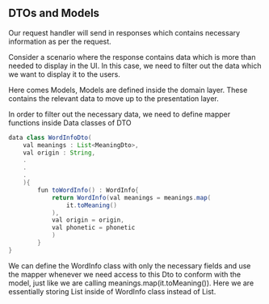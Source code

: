 ## DTOs and Models

Our request handler will send in responses which contains necessary information as per the request.

Consider a scenario where the response contains data which is more than needed to display in the UI. In this case, we need to filter out the data which we want to display it to the users. 

Here comes Models, Models are defined inside the domain layer. These contains the relevant data to move up to the presentation layer.


In order to filter out the necessary data, we need to define mapper functions inside Data classes of DTO



```java
data class WordInfoDto(
	val meanings : List<MeaningDto>,
	val origin : String, 
	.
	.
	.
	){
		fun toWordInfo() : WordInfo{
			return WordInfo(val meanings = meanings.map(
				it.toMeaning()
			),
			val origin = origin,
			val phonetic = phonetic
			)
		}
}

```

We can define the WordInfo class with only the necessary fields and use the mapper whenever we need access to this Dto to conform with the model, just like we are calling meanings.map(it.toMeaning()). Here we are essentially storing List<Meaning> inside of WordInfo class instead of List<MeaningDto>.



